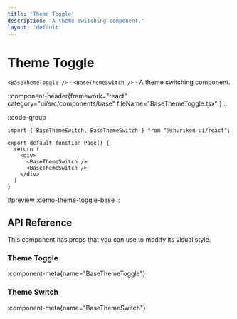 ```yaml
---
title: 'Theme Toggle'
description: 'A theme switching component.'
layout: 'default'
---
```


# Theme Toggle

`<BaseThemeToggle />` · `<BaseThemeSwitch />` · A theme switching component.

::component-header{framework="react" category="ui/src/components/base" fileName="BaseThemeToggle.tsx" }
::

::code-group

```tsx [DemoThemeToggleBase.tsx]
import { BaseThemeSwitch, BaseThemeSwitch } from "@shuriken-ui/react";

export default function Page() {
  return (
    <div>
      <BaseThemeSwitch />
      <BaseThemeSwitch />
    </div>
  )
}
```

#preview
:demo-theme-toggle-base
::

## API Reference

This component has props that you can use to modify its visual style.

### Theme Toggle

:component-meta{name="BaseThemeToggle"}

### Theme Switch

:component-meta{name="BaseThemeSwitch"}